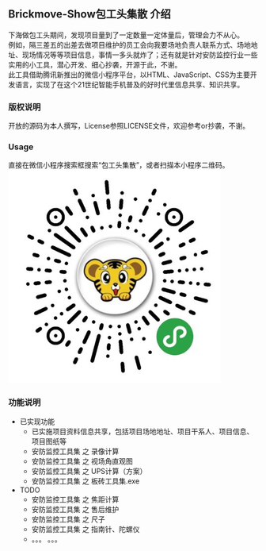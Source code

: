 ## Brickmove-Show包工头集散 介绍
下海做包工头期间，发现项目量到了一定数量一定体量后，管理会力不从心。
<br/>
例如，隔三差五的出差去做项目维护的员工会向我要场地负责人联系方式、场地地址、现场情况等等项目信息，事情一多头就炸了；还有就是针对安防监控行业一些实用的小工具，潜心开发、细心抄袭，开源于此，不谢。
<br/>
此工具借助腾讯新推出的微信小程序平台，以HTML、JavaScript、CSS为主要开发语言，实现了在这个21世纪智能手机普及的好时代里信息共享、知识共享。

### 版权说明
开放的源码为本人撰写，License参照LICENSE文件，欢迎参考or抄袭，不谢。

### Usage
直接在微信小程序搜索框搜索“包工头集散”，或者扫描本小程序二维码。
![QR_Code](https://github.com/jphome/Brickmove-Show/blob/master/QR_Code.jpg)

### 功能说明
* 已实现功能
	- 已实施项目资料信息共享，包括项目场地地址、项目干系人、项目信息、项目图纸等
	- 安防监控工具集 之 录像计算
	- 安防监控工具集 之 视场角直观图
	- 安防监控工具集 之 UPS计算（方案）
	- 安防监控工具集 之 板砖工具集.exe
* TODO
	- 安防监控工具集 之 焦距计算
	- 安防监控工具集 之 售后维护
	- 安防监控工具集 之 尺子
	- 安防监控工具集 之 指南针、陀螺仪
	- 。。。 。。。